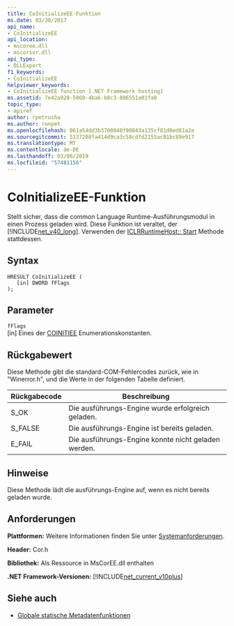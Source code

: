 ```yaml
---
title: CoInitializeEE-Funktion
ms.date: 03/30/2017
api_name:
- CoInitializeEE
api_location:
- mscoree.dll
- mscorsvr.dll
api_type:
- DLLExport
f1_keywords:
- CoInitializeEE
helpviewer_keywords:
- CoInitializeEE function [.NET Framework hosting]
ms.assetid: 7e42a928-5068-4ba6-b8c3-806551a01fa8
topic_type:
- apiref
author: rpetrusha
ms.author: ronpet
ms.openlocfilehash: 061a54dd3b3700840f90843a135cf81d8ed81a2e
ms.sourcegitcommit: 5137208fa414d9ca3c58cdfd2155ac81bc89e917
ms.translationtype: MT
ms.contentlocale: de-DE
ms.lasthandoff: 03/06/2019
ms.locfileid: "57481156"
---
```

# <a name="coinitializeee-function"></a>CoInitializeEE-Funktion
Stellt sicher, dass die common Language Runtime-Ausführungsmodul in einen Prozess geladen wird. Diese Funktion ist veraltet, der [!INCLUDE[net_v40_long](../../../../includes/net-v40-long-md.md)]. Verwenden der [ICLRRuntimeHost:: Start](../../../../docs/framework/unmanaged-api/hosting/iclrruntimehost-start-method.md) Methode stattdessen.  
  
## <a name="syntax"></a>Syntax  
  
```  
HRESULT CoInitializeEE (  
   [in] DWORD fFlags  
);  
```  
  
## <a name="parameters"></a>Parameter  
 `fFlags`  
 [in] Eines der [COINITIEE](../../../../docs/framework/unmanaged-api/metadata/coinitiee-enumeration.md) Enumerationskonstanten.  
  
## <a name="return-value"></a>Rückgabewert  
 Diese Methode gibt die standard-COM-Fehlercodes zurück, wie in "Winerror.h", und die Werte in der folgenden Tabelle definiert.  
  
|Rückgabecode|Beschreibung|  
|-----------------|-----------------|  
|S_OK|Die ausführungs-Engine wurde erfolgreich geladen.|  
|S_FALSE|Die ausführungs-Engine ist bereits geladen.|  
|E_FAIL|Die ausführungs-Engine konnte nicht geladen werden.|  
  
## <a name="remarks"></a>Hinweise  
 Diese Methode lädt die ausführungs-Engine auf, wenn es nicht bereits geladen wurde.  
  
## <a name="requirements"></a>Anforderungen  
 **Plattformen:** Weitere Informationen finden Sie unter [Systemanforderungen](../../../../docs/framework/get-started/system-requirements.md).  
  
 **Header:** Cor.h  
  
 **Bibliothek:** Als Ressource in MsCorEE.dll enthalten  
  
 **.NET Framework-Versionen:** [!INCLUDE[net_current_v10plus](../../../../includes/net-current-v10plus-md.md)]  
  
## <a name="see-also"></a>Siehe auch
- [Globale statische Metadatenfunktionen](../../../../docs/framework/unmanaged-api/metadata/metadata-global-static-functions.md)
